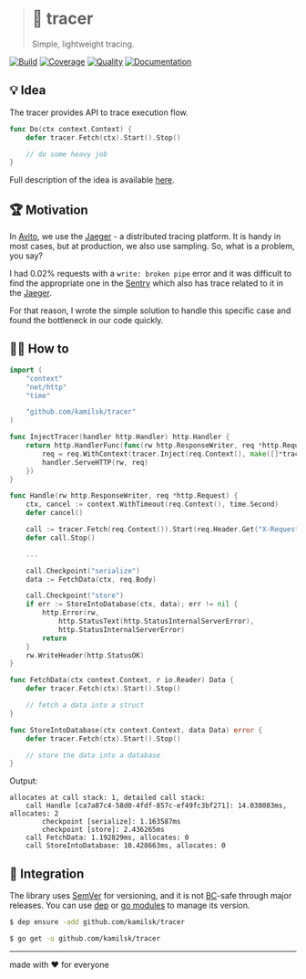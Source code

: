 > # 🧶 tracer
>
> Simple, lightweight tracing.

[![Build][icon_build]][page_build]
[![Coverage][icon_coverage]][page_coverage]
[![Quality][icon_quality]][page_quality]
[![Documentation][icon_docs]][page_docs]

## 💡 Idea

The tracer provides API to trace execution flow.

```go
func Do(ctx context.Context) {
	defer tracer.Fetch(ctx).Start().Stop()

	// do some heavy job
}
```

Full description of the idea is available
[here](https://www.notion.so/octolab/tracer-098c6f9fe97b41dcac4a30074463dc8f?r=0b753cbf767346f5a6fd51194829a2f3).

## 🏆 Motivation

In [Avito](https://tech.avito.ru), we use the [Jaeger](https://www.jaegertracing.io) - a distributed tracing platform.
It is handy in most cases, but at production, we also use sampling. So, what is a problem, you say?

I had 0.02% requests with a `write: broken pipe` error and it was difficult to find the appropriate one in
the [Sentry](https://sentry.io) which also has trace related to it in the [Jaeger](https://www.jaegertracing.io).

For that reason, I wrote the simple solution to handle this specific case and found the bottleneck in our code quickly.

## 🤼‍♂️ How to

```go
import (
	"context"
	"net/http"
	"time"

	"github.com/kamilsk/tracer"
)

func InjectTracer(handler http.Handler) http.Handler {
	return http.HandlerFunc(func(rw http.ResponseWriter, req *http.Request) {
		req = req.WithContext(tracer.Inject(req.Context(), make([]*tracer.Call, 0, 10)))
		handler.ServeHTTP(rw, req)
	})
}

func Handle(rw http.ResponseWriter, req *http.Request) {
	ctx, cancel := context.WithTimeout(req.Context(), time.Second)
	defer cancel()

	call := tracer.Fetch(req.Context()).Start(req.Header.Get("X-Request-Id"))
	defer call.Stop()

	...

	call.Checkpoint("serialize")
	data := FetchData(ctx, req.Body)

	call.Checkpoint("store")
	if err := StoreIntoDatabase(ctx, data); err != nil {
		http.Error(rw,
			http.StatusText(http.StatusInternalServerError),
			http.StatusInternalServerError)
		return
	}
	rw.WriteHeader(http.StatusOK)
}

func FetchData(ctx context.Context, r io.Reader) Data {
	defer tracer.Fetch(ctx).Start().Stop()

	// fetch a data into a struct
}

func StoreIntoDatabase(ctx context.Context, data Data) error {
	defer tracer.Fetch(ctx).Start().Stop()

	// store the data into a database
}
```

Output:

```
allocates at call stack: 1, detailed call stack:
	call Handle [ca7a87c4-58d0-4fdf-857c-ef49fc3bf271]: 14.038083ms, allocates: 2
		checkpoint [serialize]: 1.163587ms
		checkpoint [store]: 2.436265ms
	call FetchData: 1.192829ms, allocates: 0
	call StoreIntoDatabase: 10.428663ms, allocates: 0
```

## 🧩 Integration

The library uses [SemVer](https://semver.org) for versioning, and it is not
[BC](https://en.wikipedia.org/wiki/Backward_compatibility)-safe through major releases.
You can use [dep][] or [go modules][gomod] to manage its version.

```bash
$ dep ensure -add github.com/kamilsk/tracer

$ go get -u github.com/kamilsk/tracer
```

---

made with ❤️ for everyone

[icon_build]:      https://travis-ci.org/kamilsk/tracer.svg?branch=master
[icon_coverage]:   https://api.codeclimate.com/v1/badges/fb66449d1f5c64542377/test_coverage
[icon_docs]:       https://godoc.org/github.com/kamilsk/tracer?status.svg
[icon_quality]:    https://goreportcard.com/badge/github.com/kamilsk/tracer

[page_build]:      https://travis-ci.org/kamilsk/tracer
[page_coverage]:   https://codeclimate.com/github/kamilsk/tracer/test_coverage
[page_docs]:       https://godoc.org/github.com/kamilsk/tracer
[page_quality]:    https://goreportcard.com/report/github.com/kamilsk/tracer

[dep]:             https://golang.github.io/dep/
[gomod]:           https://github.com/golang/go/wiki/Modules
[promo]:           https://github.com/kamilsk/tracer
